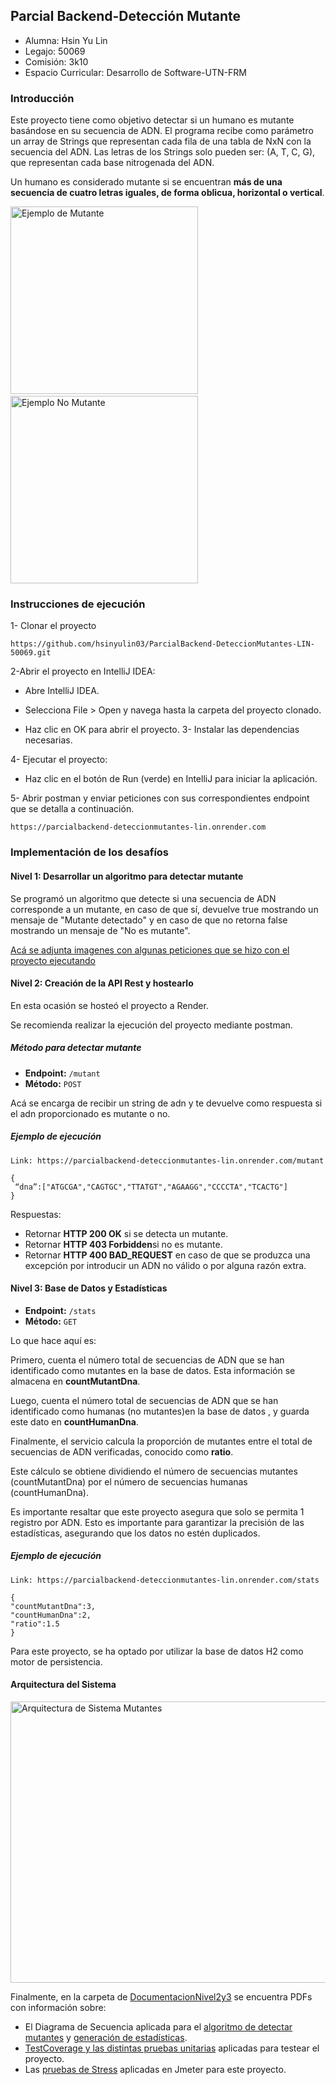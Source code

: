##   Parcial Backend-Detección Mutante
- Alumna: Hsin Yu Lin
- Legajo: 50069
- Comisión: 3k10
- Espacio Curricular: Desarrollo de Software-UTN-FRM

###  Introducción
Este proyecto tiene como objetivo detectar si un humano es mutante basándose en su secuencia de ADN.
El programa recibe como parámetro un array de Strings que representan cada fila de una tabla de NxN con la secuencia del ADN. 
Las letras de los Strings solo pueden ser: (A, T, C, G), que representan cada base nitrogenada del ADN.

Un humano es considerado mutante si se encuentran **más de una secuencia de cuatro letras iguales, de forma oblicua, horizontal o vertical**.

<img src="https://github.com/user-attachments/assets/ee9e8251-99c8-4da9-9414-cbec138e7ade" alt="Ejemplo de Mutante" width="300" height="300"> 
&nbsp;&nbsp;&nbsp;&nbsp;&nbsp;&nbsp;&nbsp;&nbsp;&nbsp;&nbsp;&nbsp;&nbsp;&nbsp;&nbsp;&nbsp;&nbsp;&nbsp;&nbsp;&nbsp;&nbsp;&nbsp;&nbsp;&nbsp;&nbsp;&nbsp;&nbsp;&nbsp;&nbsp;&nbsp;
<img src="https://github.com/user-attachments/assets/5c1a93ed-8e22-4bb2-a664-af112c46e923" alt="Ejemplo No Mutante" width="300" height="300">


### Instrucciones de ejecución
1- Clonar el proyecto 

```https://github.com/hsinyulin03/ParcialBackend-DeteccionMutantes-LIN-50069.git```

2-Abrir el proyecto en IntelliJ IDEA:

- Abre IntelliJ IDEA.

- Selecciona File > Open y navega hasta la carpeta del proyecto clonado.

- Haz clic en OK para abrir el proyecto.
3- Instalar las dependencias necesarias. 

4- Ejecutar el proyecto:

- Haz clic en el botón de Run (verde) en IntelliJ para iniciar la aplicación.

5- Abrir postman y enviar peticiones con sus correspondientes endpoint que se detalla a continuación. 

```https://parcialbackend-deteccionmutantes-lin.onrender.com```

### Implementación de los desafíos 
#### Nivel 1:  Desarrollar un algoritmo para detectar mutante
Se programó un algoritmo que detecte si una secuencia de ADN corresponde a un mutante, en caso de que sí, devuelve true mostrando un mensaje de "Mutante detectado" y en caso de que no retorna false mostrando un mensaje de "No es mutante".

[Acá se adjunta imagenes con algunas peticiones que se hizo con el proyecto ejecutando](https://github.com/hsinyulin03/ParcialBackend-DeteccionMutantes-LIN-50069/blob/master/DocumentacionNivel2y3/Test%20Coverage%20-%20Pruebas%20Unitarias.pdf)

#### Nivel 2: Creación de la API Rest y hostearlo
En esta ocasión se hosteó el proyecto a Render.

Se recomienda realizar la ejecución del proyecto mediante postman.
##### Método para detectar mutante
- **Endpoint:** `/mutant`
- **Método:**  `POST`

Acá se encarga de recibir un string de adn y te devuelve como respuesta si el adn proporcionado es mutante o no. 


##### Ejemplo de ejecución  
```
Link: https://parcialbackend-deteccionmutantes-lin.onrender.com/mutant
```
```
{ 
 “dna”:["ATGCGA","CAGTGC","TTATGT","AGAAGG","CCCCTA","TCACTG"] 
}
```

Respuestas: 

   - Retornar **HTTP 200 OK** si se detecta un mutante. 
   - Retornar **HTTP 403 Forbidden**si no es mutante. 
   - Retornar **HTTP 400 BAD_REQUEST** en caso de que se produzca una excepción por introducir un ADN no válido o por alguna razón extra.

#### Nivel 3:  Base de Datos y Estadísticas
- **Endpoint:** `/stats`
- **Método:**  `GET`
  
Lo que hace aquí es:

Primero, cuenta el número total de secuencias de ADN que se han identificado como mutantes en la base de datos. Esta información se almacena en **countMutantDna**.

Luego, cuenta el número total de secuencias de ADN que se han identificado como humanas (no mutantes)en la base de datos , y guarda este dato en **countHumanDna**.

Finalmente, el servicio calcula la proporción de mutantes entre el total de secuencias de ADN verificadas, conocido como **ratio**. 

Este cálculo se obtiene dividiendo el número de secuencias mutantes (countMutantDna) por el número de secuencias humanas (countHumanDna).

Es importante resaltar que este proyecto asegura que solo se permita 1 registro por ADN. Esto es importante para garantizar la precisión de las estadísticas, asegurando que los datos no estén duplicados.

##### Ejemplo de ejecución  
```
Link: https://parcialbackend-deteccionmutantes-lin.onrender.com/stats
```
```
{ 
"countMutantDna":3,
"countHumanDna":2,
"ratio":1.5
}
```

Para este proyecto, se ha optado por utilizar la base de datos H2 como motor de persistencia.


#### Arquitectura del Sistema
<img src="https://github.com/user-attachments/assets/76b50852-01f5-4e3e-ad09-258d1b540228" alt="Arquitectura de Sistema Mutantes" width="900" height="450">

Finalmente, en la carpeta de [DocumentacionNivel2y3](https://github.com/hsinyulin03/ParcialBackend-DeteccionMutantes-LIN-50069/tree/master/DocumentacionNivel2y3) se encuentra PDFs con información sobre:

- El Diagrama de Secuencia aplicada para el [algoritmo de detectar mutantes](https://github.com/hsinyulin03/ParcialBackend-DeteccionMutantes-LIN-50069/blob/master/DocumentacionNivel2y3/Diagramas%20de%20Secuencia/DiagramaSecuencia-DetectarMutante.pdf) y [generación de estadísticas](https://github.com/hsinyulin03/ParcialBackend-DeteccionMutantes-LIN-50069/blob/master/DocumentacionNivel2y3/Diagramas%20de%20Secuencia/DiagramaSecuencia-Stats.pdf).
- [TestCoverage y las distintas pruebas unitarias](https://github.com/hsinyulin03/ParcialBackend-DeteccionMutantes-LIN-50069/blob/master/DocumentacionNivel2y3/Test%20Coverage%20-%20Pruebas%20Unitarias.pdf) aplicadas para testear el proyecto.
- Las [pruebas de Stress](https://github.com/hsinyulin03/ParcialBackend-DeteccionMutantes-LIN-50069/blob/master/DocumentacionNivel2y3/PRUEBAS%20DE%20STRESS.pdf) aplicadas en Jmeter para este proyecto.
